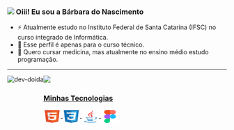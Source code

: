 ###  <img src="https://raw.githubusercontent.com/alexnaiman/alexnaiman/master/resources/welcomeglitch.gif" width="50px" /> Oiii! Eu sou a Bárbara do Nascimento
 
- ⚡ Atualmente estudo no Instituto Federal de Santa Catarina (IFSC) no curso integrado de Informática.<br>
- 🚀 Esse perfil é apenas para o curso técnico.<br>
- 🧬 Quero cursar medicina, mas atualmente no ensino médio estudo programação.
<hr>
<div>
   <div>
  <img src="https://media0.giphy.com/media/11xBk5MoWjrYoE/200w.webp?cid=ecf05e47ahen199htbuw8eu7f8bcjzahjvmjknqhalnhbph4&ep=v1_gifs_search&rid=200w.webp&ct=g" alt="dev-doida" align="left" height="147" widht="180">
</div>
  <a href="https://github.com/BahNasc">
  <img height="150em" src="https://github-readme-stats.vercel.app/api?username=BahNasc&show_icons=true&theme=neon&include_all_commits=true&count_private=true"/>
 
<div style="display: inline_block">

 ### Minhas Tecnologias
  <img align="center" alt="Bah-HTML" height="30" width="40" src="https://raw.githubusercontent.com/devicons/devicon/master/icons/html5/html5-original.svg">
  <img align="center" alt="Bah-java" height="30" width="40" src="https://raw.githubusercontent.com/devicons/devicon/master/icons/css3/css3-original.svg">
   <img align="center" alt="Bah-CSS" height="30" width="40" src="https://raw.githubusercontent.com/devicons/devicon/master/icons/java/java-original.svg">
 <img align="center" alt="Bah-figma" height="30" width="40" src="https://raw.githubusercontent.com/devicons/devicon/master/icons/figma/figma-original.svg"> <br>
<br>
</div>


